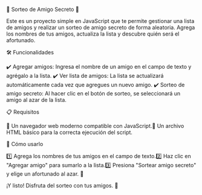 🎉 Sorteo de Amigo Secreto 🎉

Este es un proyecto simple en JavaScript que te permite gestionar una lista de amigos y realizar un sorteo de amigo secreto de forma aleatoria. Agrega los nombres de tus amigos, actualiza la lista y descubre quién será el afortunado.

🛠️ Funcionalidades

✔️ Agregar amigos: Ingresa el nombre de un amigo en el campo de texto y agrégalo a la lista.
✔️ Ver lista de amigos: La lista se actualizará automáticamente cada vez que agregues un nuevo amigo.
✔️ Sorteo de amigo secreto: Al hacer clic en el botón de sorteo, se seleccionará un amigo al azar de la lista.

📋 Requisitos

🔹 Un navegador web moderno compatible con JavaScript.🔹 Un archivo HTML básico para la correcta ejecución del script.

🚀 Cómo usarlo

1️⃣ Agrega los nombres de tus amigos en el campo de texto.2️⃣ Haz clic en "Agregar amigo" para sumarlo a la lista.3️⃣ Presiona "Sortear amigo secreto" y elige un afortunado al azar. 🎁

¡Y listo! Disfruta del sorteo con tus amigos. 🎊

